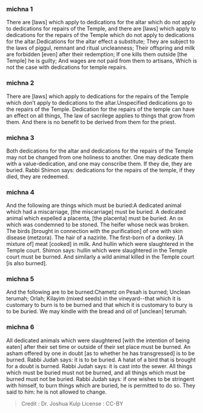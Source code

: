
### michna 1
There are [laws] which apply to dedications for the altar which do not apply to dedications   for repairs of the Temple, and there are [laws] which apply to dedications for the repairs of the Temple which do not apply to dedications for the altar.Dedications for the altar effect a substitute; They are subject to the laws of piggul, remnant   and ritual uncleanness; Their offspring and milk are forbidden [even] after their redemption; If one kills them outside [the Temple] he is guilty; And wages are not paid from them to artisans, Which is not the case with dedications for temple repairs.

### michna 2
There are [laws] which apply to dedications for the repairs of the Temple which don’t apply to dedications to the altar.Unspecified dedications go to the repairs of the Temple. Dedication for the repairs of the temple can have an effect on all things, The law of sacrilege applies to things that grow from them. And there is no benefit to be derived from them for the priest.

### michna 3
Both dedications for the altar and dedications for the repairs of the Temple may not be changed from one holiness to another. One may dedicate them with a value-dedication, and one may conscribe them. If they die, they are buried. Rabbi Shimon says: dedications for the repairs of the temple, if they died, they are redeemed.

### michna 4
And the following are things which must be buried:A dedicated animal which had a miscarriage, [the miscarriage] must be buried. A dedicated animal which expelled a placenta, [the placenta] must be buried. An ox which was condemned to be stoned. The heifer whose neck was broken. The birds [brought in connection with the purification] of one with skin disease (metzora). The hair of a nazirite. The first-born of a donkey. [A mixture of] meat [cooked] in milk. And hullin which were slaughtered in the Temple court. Shimon says: hullin which were slaughtered in the Temple court must be burned. And similarly a wild animal killed in the Temple court [is also burned].

### michna 5
And the following are to be burned:Chametz on Pesah is burned; Unclean terumah; Orlah; Kilayim (mixed seeds) in the vineyard--that which it is customary to burn is to be burned and that which it is customary to bury is to be buried. We may kindle with the bread and oil of [unclean] terumah.

### michna 6
All dedicated animals which were slaughtered [with the intention of being eaten] after their set time or outside of their set place must be burned. An asham offered by one in doubt [as to whether he has transgressed] is to be burned. Rabbi Judah says: it is to be buried. A hatat of a bird that is brought for a doubt is burned. Rabbi Judah says: it is cast into the sewer. All things which must be buried must not be burned, and all things which must be burned must not be buried. Rabbi Judah says: if one wishes to be stringent with himself, to burn things which are buried, he is permitted to do so. They said to him: he is not allowed to change.

>Credit : Dr. Joshua Kulp
>License : CC-BY